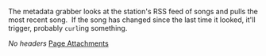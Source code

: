 The metadata grabber looks at the station's RSS feed of songs and pulls the most recent song.  If the song has changed since the last time it looked, it'll trigger, probably `curl`ing something.

*No headers*
[Page Attachments](https://wiki-files.wmfo.org/Operations/Station_Architecture_Overview/Code/Metadata_Grabber)
